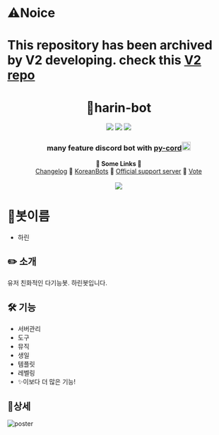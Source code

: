 # ⚠Noice 
# This repository has been archived by V2 developing. check this [V2 repo](https://github.com/spacedev-official/harin-v2)

<h1 align="center">🤖harin-bot</h1>
<p align="center">
    <a href="https://koreanbots.dev/bots/893841721958469703" target="_blank"><img src="https://koreanbots.dev/api/widget/bots/status/893841721958469703.svg?scale=1.0"></a>
    <a href="https://koreanbots.dev/bots/893841721958469703" target="_blank"><img src="https://koreanbots.dev/api/widget/bots/servers/893841721958469703.svg?scale=1.0"></a>
    <a href="https://koreanbots.dev/bots/893841721958469703/vote" target="_blank"><img src="https://koreanbots.dev/api/widget/bots/votes/893841721958469703.svg?scale=1.0"></a>
</p>
<h3 align="center">many feature discord bot with <a href="https://github.com/Pycord-Development/pycord">py-cord</a><img src="https://avatars.githubusercontent.com/u/89700626" width="20" height="20"></h3>

<p align="center">
  <b>🔗 Some Links 🔗</b><br>
  <a href="CHANGELOG/README.md">Changelog</a> 🔗 
  <a href="https://koreanbots.dev/bots/893841721958469703">KoreanBots</a> 🔗
    <a href="https://discord.gg/Jk6VRvsnqa">Official support server</a> 🔗
  <a href="https://koreanbots.dev/bots/893841721958469703/vote">Vote</a>
  <br><br>
  <img src="https://media.discordapp.net/attachments/889514827905630290/896359450544308244/37cae031dc5a6c40.png">
</p>

# 🔖봇이름
- 하린

## ✏️ 소개

유저 친화적인 다기능봇. 하린봇입니다.


## 🛠️ 기능

- 서버관리
- 도구
- 뮤직
- 생일
- 템플릿
- 레벨링
- ✨이보다 더 많은 기능!

## 📌상세

![poster](https://media.discordapp.net/attachments/889514827905630290/897998329701609482/harin-poster.png)
